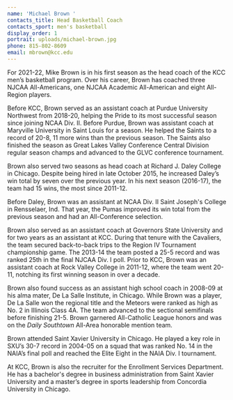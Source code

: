 ```yaml
---
name: 'Michael Brown '
contacts_title: Head Basketball Coach
contacts_sport: men's basketball
display_order: 1
portrait: uploads/michael-brown.jpg
phone: 815‑802‑8609
email: mbrown@kcc.edu
---
```


For 2021-22, Mike Brown is in his first season as the head coach of the KCC men’s basketball program. Over his career, Brown has coached three NJCAA All-Americans, one NJCAA Academic All-American and eight All-Region players.

Before KCC, Brown served as an assistant coach at Purdue University Northwest from 2018-20, helping the Pride to its most successful season since joining NCAA Div. II. Before Purdue, Brown was assistant coach at Maryville University in Saint Louis for a season. He helped the Saints to a record of 20-8, 11 more wins than the previous season. The Saints also finished the season as Great Lakes Valley Conference Central Division regular season champs and advanced to the GLVC conference tournament.

Brown also served two seasons as head coach at Richard J. Daley College in Chicago. Despite being hired in late October 2015, he increased Daley’s win total by seven over the previous year. In his next season (2016-17), the team had 15 wins, the most since 2011-12.

Before Daley, Brown was an assistant at NCAA Div. II Saint Joseph's College in Rensselaer, Ind. That year, the Pumas improved its win total from the previous season and had an All-Conference selection.

Brown also served as an assistant coach at Governors State University and for two years as an assistant at KCC. During that tenure with the Cavaliers, the team secured back-to-back trips to the Region IV Tournament championship game. The 2013-14 the team posted a 25-5 record and was ranked 25th in the final NJCAA Div. I poll. Prior to KCC, Brown was an assistant coach at Rock Valley College in 2011-12, where the team went 20-11, notching its first winning season in over a decade.

Brown also found success as an assistant high school coach in 2008-09 at his alma mater, De La Salle Institute, in Chicago. While Brown was a player, De La Salle won the regional title and the Meteors were ranked as high as No. 2 in Illinois Class 4A. The team advanced to the sectional semifinals before finishing 21-5. Brown garnered All-Catholic League honors and was on the *Daily Southtown* All-Area honorable mention team.&nbsp;

Brown attended Saint Xavier University in Chicago. He played a key role in SXU’s 30-7 record in 2004-05 on a squad that was ranked No. 14 in the NAIA’s final poll and reached the Elite Eight in the NAIA Div. I tournament.

At KCC, Brown is also the recruiter for the Enrollment Services Department. He has a bachelor's degree in business administration from Saint Xavier University and a master’s degree in sports leadership from Concordia University in Chicago.
